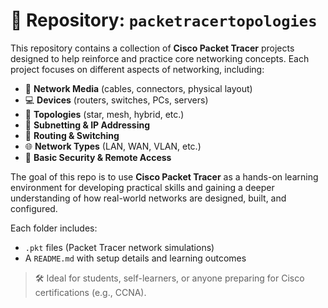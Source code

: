 # 📘 Repository: `packetracertopologies`

This repository contains a collection of **Cisco Packet Tracer** projects designed to help reinforce and practice core networking concepts. Each project focuses on different aspects of networking, including:

- 📶 **Network Media** (cables, connectors, physical layout)  
- 💻 **Devices** (routers, switches, PCs, servers)  
- 🔗 **Topologies** (star, mesh, hybrid, etc.)  
- 🧮 **Subnetting & IP Addressing**  
- 🚦 **Routing & Switching**  
- 🌐 **Network Types** (LAN, WAN, VLAN, etc.)  
- 🔐 **Basic Security & Remote Access**  

The goal of this repo is to use **Cisco Packet Tracer** as a hands-on learning environment for developing practical skills and gaining a deeper understanding of how real-world networks are designed, built, and configured.

Each folder includes:
- `.pkt` files (Packet Tracer network simulations)
- A `README.md` with setup details and learning outcomes

> 🛠️ Ideal for students, self-learners, or anyone preparing for Cisco certifications (e.g., CCNA).
